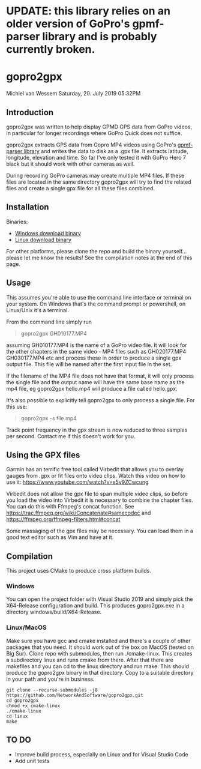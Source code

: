 # UPDATE: this library relies on an older version of GoPro's gpmf-parser library and is probably currently broken.

# gopro2gpx
Michiel van Wessem
Saturday, 20. July 2019 05:32PM 


## Introduction

gopro2gpx  was written to help display GPMD GPS data from GoPro videos, in particular for longer recordings where GoPro Quick does not suffice.

gopro2gpx extracts GPS data from Gopro MP4 videos using GoPro's [gpmf-parser library](https://github.com/gopro/gpmf-parser) and writes the data to disk as a .gpx file. It extracts latitude, longitude, elevation and time. So far I've only tested it with GoPro Hero 7 black but it should work with other cameras as well.

During recording GoPro cameras  may create multiple MP4 files. If these files are located in the same directory gopro2gpx will try to find the related files and create a single gpx file for all these files combined.

## Installation

Binaries:

* [Windows download binary](https://github.com/NetworkAndSoftware/gopro2gpx/blob/master/binaries/gopro2gpx-windows-0.0.1.zip?raw=true "Download Windows .exe file")
* [Linux download binary](https://github.com/NetworkAndSoftware/gopro2gpx/blob/master/binaries/gopro2gpx-linux-0.0.1.zip?raw=true "Download Linux binary")

For other platforms, please clone the repo and build the binary yourself... please let me know the results! See the compilation notes at the end of this page.

## Usage

This assumes you're able to use the command line interface or terminal on your system. On Windows that's the command prompt or powershell, on Linux/Unix it's a terminal.

From the command line simply run

>gopro2gpx GH010177.MP4

assuming GH010177.MP4 is the name of a GoPro video file. It will look for the other chapters in the same video - MP4 files such as GH020177.MP4 GH030177.MP4 etc and process these in order to produce a single gpx output file. This file will be named after the first input file in the set.

If the filename of the MP4 file does not have that format, it will only process the single file and the output name will have the same base name as the mp4 file, eg gopro2gpx hello.mp4 will produce a file called hello.gpx.

It's also possible to explicitly tell gopro2gpx to only process a single file. For this use:
>gopro2gpx -s file.mp4

Track point frequency in the gpx stream is now reduced to three samples per second. Contact me if this doesn't work for you.

## Using the GPX files
Garmin has an terrific free tool called Virbedit that allows you to overlay gauges from .gpx or fit files onto video clips. 
Watch this video on how to use it: https://www.youtube.com/watch?v=s5v9ZCwcung 
 
Virbedit does not allow the gpx file to span multiple video clips, so before you load the video into Virbedit it is necessary to combine the chapter files. You can do this with Ffmpeg's concat function. See https://trac.ffmpeg.org/wiki/Concatenate#samecodec and https://ffmpeg.org/ffmpeg-filters.html#concat 

Some massaging of the gpx files may be necessary. You can load them in a good text editor such as Vim and have at it.

## Compilation

This project uses CMake to produce cross platform builds. 

### Windows 
You can open the project folder with Visual Studio 2019 and simply pick the X64-Release configuration and build. This produces gopro2gpx.exe in a directory windows/build/X64-Release.

### Linux/MacOS
Make sure you have gcc and cmake installed and there's a couple of other packages that you need. It should work out of the box on MacOS (tested on Big Sur).
Clone repo with submodules, then run ./cmake-linux. This creates a subdirectory linux and runs cmake from there. After that there are makefiles and you can cd to the linux directory and run make. This should produce the gopro2gpx binary in that directory. Copy to a suitable directory in your path and you're in business.

```
git clone --recurse-submodules -j8 https://github.com/NetworkAndSoftware/gopro2gpx.git
cd gopro2gpx
chmod +x cmake-linux
./cmake-linux
cd linux
make
```

## TO DO
- Improve build process, especially on Linux and for Visual Studio Code
- Add unit tests
